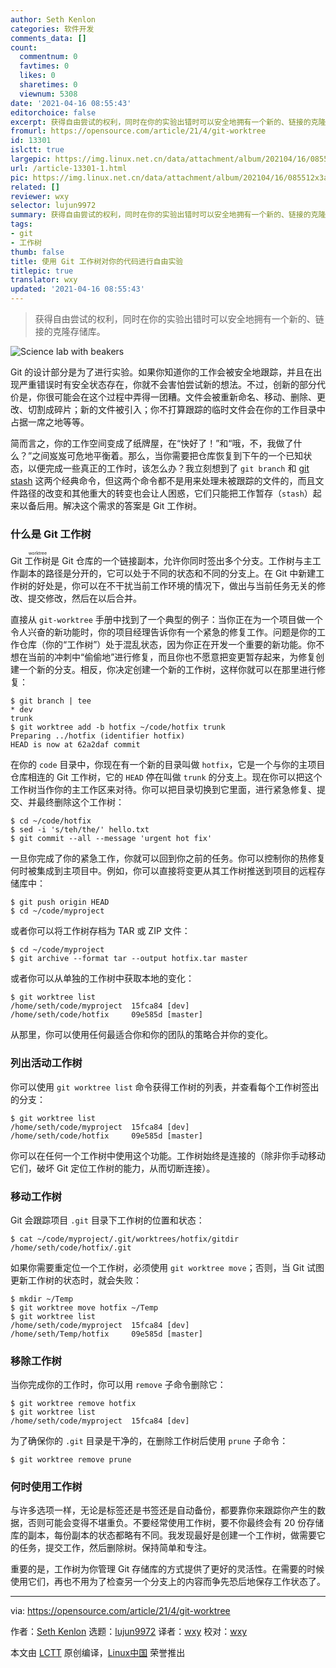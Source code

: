 ```yaml
---
author: Seth Kenlon
categories: 软件开发
comments_data: []
count:
  commentnum: 0
  favtimes: 0
  likes: 0
  sharetimes: 0
  viewnum: 5308
date: '2021-04-16 08:55:43'
editorchoice: false
excerpt: 获得自由尝试的权利，同时在你的实验出错时可以安全地拥有一个新的、链接的克隆存储库。
fromurl: https://opensource.com/article/21/4/git-worktree
id: 13301
islctt: true
largepic: https://img.linux.net.cn/data/attachment/album/202104/16/085512x3auafu5uaymk52u.jpg
url: /article-13301-1.html
pic: https://img.linux.net.cn/data/attachment/album/202104/16/085512x3auafu5uaymk52u.jpg.thumb.jpg
related: []
reviewer: wxy
selector: lujun9972
summary: 获得自由尝试的权利，同时在你的实验出错时可以安全地拥有一个新的、链接的克隆存储库。
tags:
- git
- 工作树
thumb: false
title: 使用 Git 工作树对你的代码进行自由实验
titlepic: true
translator: wxy
updated: '2021-04-16 08:55:43'
---
```



> 
> 获得自由尝试的权利，同时在你的实验出错时可以安全地拥有一个新的、链接的克隆存储库。
> 
> 
> 


![](https://img.linux.net.cn/data/attachment/album/202104/16/085512x3auafu5uaymk52u.jpg "Science lab with beakers")


Git 的设计部分是为了进行实验。如果你知道你的工作会被安全地跟踪，并且在出现严重错误时有安全状态存在，你就不会害怕尝试新的想法。不过，创新的部分代价是，你很可能会在这个过程中弄得一团糟。文件会被重新命名、移动、删除、更改、切割成碎片；新的文件被引入；你不打算跟踪的临时文件会在你的工作目录中占据一席之地等等。


简而言之，你的工作空间变成了纸牌屋，在“快好了！”和“哦，不，我做了什么？”之间岌岌可危地平衡着。那么，当你需要把仓库恢复到下午的一个已知状态，以便完成一些真正的工作时，该怎么办？我立刻想到了 `git branch` 和 [git stash](/article-13293-1.html) 这两个经典命令，但这两个命令都不是用来处理未被跟踪的文件的，而且文件路径的改变和其他重大的转变也会让人困惑，它们只能把工作暂存（`stash`）起来以备后用。解决这个需求的答案是 Git 工作树。


### 什么是 Git 工作树


Git <ruby> 工作树 <rt>  worktree </rt></ruby>是 Git 仓库的一个链接副本，允许你同时签出多个分支。工作树与主工作副本的路径是分开的，它可以处于不同的状态和不同的分支上。在 Git 中新建工作树的好处是，你可以在不干扰当前工作环境的情况下，做出与当前任务无关的修改、提交修改，然后在以后合并。


直接从 `git-worktree` 手册中找到了一个典型的例子：当你正在为一个项目做一个令人兴奋的新功能时，你的项目经理告诉你有一个紧急的修复工作。问题是你的工作仓库（你的“工作树”）处于混乱状态，因为你正在开发一个重要的新功能。你不想在当前的冲刺中“偷偷地”进行修复，而且你也不愿意把变更暂存起来，为修复创建一个新的分支。相反，你决定创建一个新的工作树，这样你就可以在那里进行修复：



```
$ git branch | tee
* dev
trunk
$ git worktree add -b hotfix ~/code/hotfix trunk
Preparing ../hotfix (identifier hotfix)
HEAD is now at 62a2daf commit

```

在你的 `code` 目录中，你现在有一个新的目录叫做 `hotfix`，它是一个与你的主项目仓库相连的 Git 工作树，它的 `HEAD` 停在叫做 `trunk` 的分支上。现在你可以把这个工作树当作你的主工作区来对待。你可以把目录切换到它里面，进行紧急修复、提交、并最终删除这个工作树：



```
$ cd ~/code/hotfix
$ sed -i 's/teh/the/' hello.txt
$ git commit --all --message 'urgent hot fix'

```

一旦你完成了你的紧急工作，你就可以回到你之前的任务。你可以控制你的热修复何时被集成到主项目中。例如，你可以直接将变更从其工作树推送到项目的远程存储库中：



```
$ git push origin HEAD
$ cd ~/code/myproject

```

或者你可以将工作树存档为 TAR 或 ZIP 文件：



```
$ cd ~/code/myproject
$ git archive --format tar --output hotfix.tar master

```

或者你可以从单独的工作树中获取本地的变化：



```
$ git worktree list
/home/seth/code/myproject  15fca84 [dev]
/home/seth/code/hotfix     09e585d [master]

```

从那里，你可以使用任何最适合你和你的团队的策略合并你的变化。


### 列出活动工作树


你可以使用 `git worktree list` 命令获得工作树的列表，并查看每个工作树签出的分支：



```
$ git worktree list
/home/seth/code/myproject  15fca84 [dev]
/home/seth/code/hotfix     09e585d [master]

```

你可以在任何一个工作树中使用这个功能。工作树始终是连接的（除非你手动移动它们，破坏 Git 定位工作树的能力，从而切断连接）。


### 移动工作树


Git 会跟踪项目 `.git` 目录下工作树的位置和状态：



```
$ cat ~/code/myproject/.git/worktrees/hotfix/gitdir
/home/seth/code/hotfix/.git

```

如果你需要重定位一个工作树，必须使用 `git worktree move`；否则，当 Git 试图更新工作树的状态时，就会失败：



```
$ mkdir ~/Temp
$ git worktree move hotfix ~/Temp
$ git worktree list
/home/seth/code/myproject  15fca84 [dev]
/home/seth/Temp/hotfix     09e585d [master]

```

### 移除工作树


当你完成你的工作时，你可以用 `remove` 子命令删除它：



```
$ git worktree remove hotfix
$ git worktree list
/home/seth/code/myproject  15fca84 [dev]

```

为了确保你的 `.git` 目录是干净的，在删除工作树后使用 `prune` 子命令：



```
$ git worktree remove prune

```

### 何时使用工作树


与许多选项一样，无论是标签还是书签还是自动备份，都要靠你来跟踪你产生的数据，否则可能会变得不堪重负。不要经常使用工作树，要不你最终会有 20 份存储库的副本，每份副本的状态都略有不同。我发现最好是创建一个工作树，做需要它的任务，提交工作，然后删除树。保持简单和专注。


重要的是，工作树为你管理 Git 存储库的方式提供了更好的灵活性。在需要的时候使用它们，再也不用为了检查另一个分支上的内容而争先恐后地保存工作状态了。




---


via: <https://opensource.com/article/21/4/git-worktree>


作者：[Seth Kenlon](https://opensource.com/users/seth) 选题：[lujun9972](https://github.com/lujun9972) 译者：[wxy](https://github.com/wxy) 校对：[wxy](https://github.com/wxy)


本文由 [LCTT](https://github.com/LCTT/TranslateProject) 原创编译，[Linux中国](https://linux.cn/) 荣誉推出